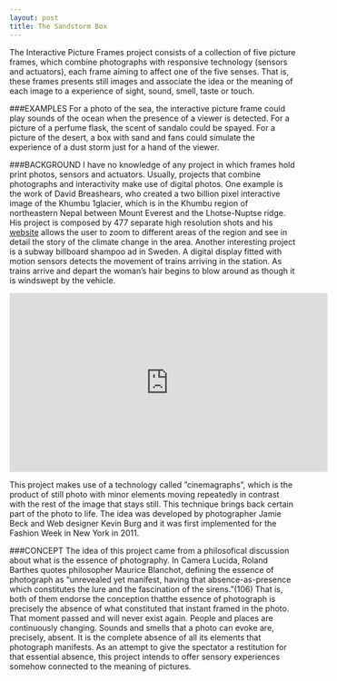 ```yaml
---
layout: post
title: The Sandstorm Box
---
```

The Interactive Picture Frames project consists of a collection of five picture frames, which combine photographs with responsive technology (sensors and actuators), each frame aiming to affect one of the five senses. That is, these frames presents still images and associate the idea or the meaning of each image to a experience of sight, sound, smell, taste or touch.

###EXAMPLES 
For a photo of the sea, the interactive picture frame could play sounds of the ocean when the presence of a viewer is detected. For a picture of a perfume flask, the scent of sandalo could be spayed. For a picture of the desert, a box with sand and fans could simulate the experience of a dust storm just for a hand of the viewer.

###BACKGROUND 
I have no knowledge of any project in which frames hold print photos, sensors and actuators. Usually, projects that combine photographs and interactivity make use of digital photos. 
One example is the work of David Breashears, who created a two billion pixel interactive image of the Khumbu 1glacier, which is in the Khumbu region of northeastern Nepal between Mount Everest and the Lhotse-Nuptse ridge. His project is composed by 477 separate high resolution shots and his [website](http://davidbreashears.com/) allows the user to zoom to different areas of the region and see in detail the story of the climate change in the area. 
Another interesting project is a subway billboard shampoo ad in Sweden. A digital display fitted with motion sensors detects the movement of trains arriving in the station. As trains arrive and depart the woman’s hair begins to blow around as though it is windswept by the vehicle. 

<iframe width="560" height="315" src="https://www.youtube.com/embed/oS0Mei1be0s" frameborder="0" allowfullscreen></iframe>

This project makes use of a technology called ”cinemagraphs”, which is the product of still photo with minor elements moving repeatedly in contrast with the rest of the image that stays still. This technique brings back certain part of the photo to life. The idea was developed by photographer Jamie Beck and Web designer Kevin Burg and it was first implemented for the Fashion Week in New York in 2011.

###CONCEPT 
The idea of this project came from a philosofical discussion about what is the essence of photography. In Camera Lucida, Roland Barthes quotes philosopher Maurice Blanchot, defining the essence of photograph as “unrevealed yet manifest, having that absence-as-presence which constitutes the lure and the fascination of the sirens.”(106) That is, both of them endorse the conception thatthe essence of photograph is precisely the absence of what constituted that instant framed in the photo. That moment passed and will never exist again. People and places are continuously changing. Sounds and smells that a photo can evoke are, precisely, absent. It is the complete absence of all its elements that photograph manifests. As an attempt to give the spectator a restitution for that essential absence, this project intends to offer sensory experiences somehow connected to the meaning of pictures.
